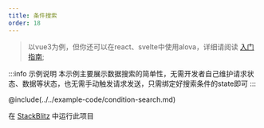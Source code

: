 ```yaml
---
title: 条件搜索
order: 18
---
```


> 以vue3为例，但你还可以在react、svelte中使用alova，详细请阅读 [入门指南](/zh/overview/);

:::info 示例说明
本示例主要展示数据搜索的简单性，无需开发者自己维护请求状态、数据等状态，也无需手动触发请求发送，只需绑定好搜索条件的state即可
:::

@include(../../example-code/condition-search.md)

在 [StackBlitz](https://stackblitz.com/edit/alova-example-condition-search?file=src/App.vue) 中运行此项目
